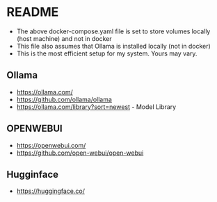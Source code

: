 # README
* The above docker-compose.yaml file is set to store volumes locally (host machine) and not in docker
* This file also assumes that Ollama is installed locally (not in docker)
* This is the most efficient setup for my system. Yours may vary.

## Ollama
* https://ollama.com/
* https://github.com/ollama/ollama
* https://ollama.com/library?sort=newest - Model Library

## OPENWEBUI 
* https://openwebui.com/
* https://github.com/open-webui/open-webui

## Hugginface
* https://huggingface.co/
